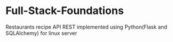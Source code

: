 # Full-Stack-Foundations
Restaurants recipe API REST implemented using Python(Flask and SQLAlchemy) for linux server
